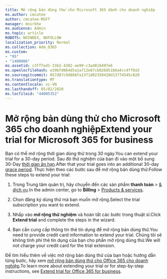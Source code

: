 ```yaml
---
title: Mở rộng bản dùng thử cho Microsoft 365 dành cho doanh nghiệp
ms.author: cmcatee
author: cmcatee-MSFT
manager: mnirkhe
ms.audience: Admin
ms.topic: article
ROBOTS: NOINDEX, NOFOLLOW
localization_priority: Normal
ms.collection: Adm_O365
ms.custom:
- "95"
- "1400006"
ms.assetid: c3fffed1-33b2-4382-ae99-c3a4816497e6
ms.openlocfilehash: e39bfd064d5a1a712e87cb026851b6a4cc4ff8a5
ms.sourcegitcommit: 057d87c9d866fa1371d02350420d13774545c028
ms.translationtype: MT
ms.contentlocale: vi-VN
ms.lasthandoff: 05/02/2020
ms.locfileid: "44005352"
---
```

# <a name="extend-your-trial-for-microsoft-365-for-business"></a><span data-ttu-id="e4b04-102">Mở rộng bản dùng thử cho Microsoft 365 cho doanh nghiệp</span><span class="sxs-lookup"><span data-stu-id="e4b04-102">Extend your trial for Microsoft 365 for business</span></span>

<span data-ttu-id="e4b04-103">Bạn có thể mở rộng thời gian dùng thử trong 30 ngày.</span><span class="sxs-lookup"><span data-stu-id="e4b04-103">You can extend your trial for a 30-day period.</span></span> <span data-ttu-id="e4b04-104">Sau đó thử nghiệm của bạn đi vào một bổ sung 30-Day [thời gian ân hạn](https://docs.microsoft.com/alchemyinsights/grace-period-for-microsoft-365-free-trial).</span><span class="sxs-lookup"><span data-stu-id="e4b04-104">After that your trial goes into an additional 30-day [grace period](https://docs.microsoft.com/alchemyinsights/grace-period-for-microsoft-365-free-trial).</span></span> <span data-ttu-id="e4b04-105">Thực hiện theo các bước sau để mở rộng bản dùng thử:</span><span class="sxs-lookup"><span data-stu-id="e4b04-105">Follow these steps to extend your trial:</span></span>
  
1. <span data-ttu-id="e4b04-106">Trong Trung tâm quản trị, hãy chuyển đến các sản phẩm **thanh toán** \> [& dịch vụ](https://portal.office.com/adminportal/home#/subscriptions).</span><span class="sxs-lookup"><span data-stu-id="e4b04-106">In the admin center, go to **Billing** \> [Products & services](https://portal.office.com/adminportal/home#/subscriptions).</span></span>

2. <span data-ttu-id="e4b04-107">Chọn đăng ký dùng thử mà bạn muốn mở rộng.</span><span class="sxs-lookup"><span data-stu-id="e4b04-107">Select the trial subscription you want to extend.</span></span>

3. <span data-ttu-id="e4b04-108">Nhấp vào **mở rộng thử nghiệm** và hoàn tất các bước trong thuật sĩ.</span><span class="sxs-lookup"><span data-stu-id="e4b04-108">Click **Extend trial** and complete the steps in the wizard.</span></span>

4. <span data-ttu-id="e4b04-109">Bạn cần cung cấp thông tin thẻ tín dụng để mở rộng bản dùng thử.</span><span class="sxs-lookup"><span data-stu-id="e4b04-109">You need to provide credit card information to extend your trial.</span></span> <span data-ttu-id="e4b04-110">Chúng tôi sẽ không tính phí thẻ tín dụng của bạn cho phần mở rộng dùng thử.</span><span class="sxs-lookup"><span data-stu-id="e4b04-110">We will not charge your credit card for the trial extension.</span></span>

<span data-ttu-id="e4b04-111">Để tìm hiểu thêm về việc mở rộng bản dùng thử của bạn hoặc hướng dẫn từng bước, hãy xem [mở rộng bản dùng thử cho Office 365 cho doanh nghiệp](https://docs.microsoft.com/microsoft-365/commerce/extend-your-trial).</span><span class="sxs-lookup"><span data-stu-id="e4b04-111">To learn more about extending your trial or for step-by-step instructions, see [Extend trial for Office 365 for business](https://docs.microsoft.com/microsoft-365/commerce/extend-your-trial).</span></span>
